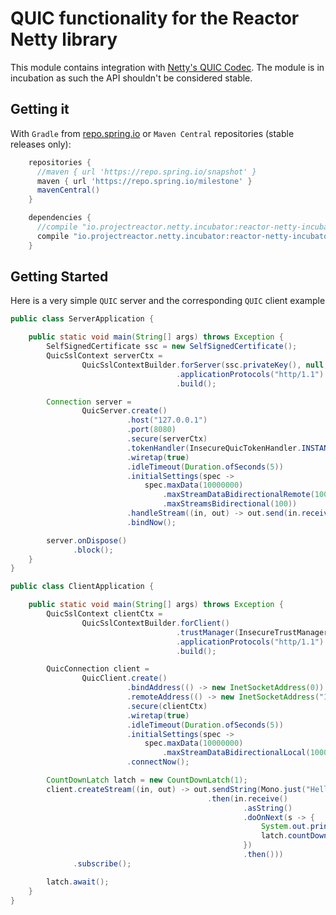 # QUIC functionality for the Reactor Netty library

This module contains integration with [Netty's QUIC Codec](https://github.com/netty/netty-incubator-codec-quic).
The module is in incubation as such the API shouldn't be considered stable.

## Getting it
With `Gradle` from [repo.spring.io](https://repo.spring.io) or `Maven Central` repositories (stable releases only):

```groovy
    repositories {
      //maven { url 'https://repo.spring.io/snapshot' }
      maven { url 'https://repo.spring.io/milestone' }
      mavenCentral()
    }

    dependencies {
      //compile "io.projectreactor.netty.incubator:reactor-netty-incubator-quic:0.1.8-SNAPSHOT"
      compile "io.projectreactor.netty.incubator:reactor-netty-incubator-quic:0.1.7"
    }
```

## Getting Started
Here is a very simple `QUIC` server and the corresponding `QUIC` client example

```java
public class ServerApplication {

	public static void main(String[] args) throws Exception {
		SelfSignedCertificate ssc = new SelfSignedCertificate();
		QuicSslContext serverCtx =
				QuicSslContextBuilder.forServer(ssc.privateKey(), null, ssc.certificate())
				                     .applicationProtocols("http/1.1")
				                     .build();

		Connection server =
				QuicServer.create()
				          .host("127.0.0.1")
				          .port(8080)
				          .secure(serverCtx)
				          .tokenHandler(InsecureQuicTokenHandler.INSTANCE)
				          .wiretap(true)
				          .idleTimeout(Duration.ofSeconds(5))
				          .initialSettings(spec ->
				              spec.maxData(10000000)
				                  .maxStreamDataBidirectionalRemote(1000000)
				                  .maxStreamsBidirectional(100))
				          .handleStream((in, out) -> out.send(in.receive().retain()))
				          .bindNow();

		server.onDispose()
		      .block();
	}
}
```

```java
public class ClientApplication {

	public static void main(String[] args) throws Exception {
		QuicSslContext clientCtx =
				QuicSslContextBuilder.forClient()
				                     .trustManager(InsecureTrustManagerFactory.INSTANCE)
				                     .applicationProtocols("http/1.1")
				                     .build();

		QuicConnection client =
				QuicClient.create()
				          .bindAddress(() -> new InetSocketAddress(0))
				          .remoteAddress(() -> new InetSocketAddress("127.0.0.1", 8080))
				          .secure(clientCtx)
				          .wiretap(true)
				          .idleTimeout(Duration.ofSeconds(5))
				          .initialSettings(spec ->
				              spec.maxData(10000000)
				                  .maxStreamDataBidirectionalLocal(1000000))
				          .connectNow();

		CountDownLatch latch = new CountDownLatch(1);
		client.createStream((in, out) -> out.sendString(Mono.just("Hello World!"))
		                                    .then(in.receive()
		                                            .asString()
		                                            .doOnNext(s -> {
		                                                System.out.println("CLIENT RECEIVED: " + s);
		                                                latch.countDown();
		                                            })
		                                            .then()))
		      .subscribe();

		latch.await();
	}
}
```
